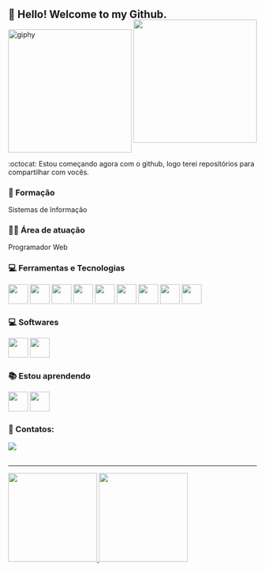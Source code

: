 ## 🖖 Hello! Welcome to my Github.
<img src="https://i.ibb.co/DMF9nfJ/giphy.gif" alt="giphy" border="0" width="250px">

<img align="right" width="250px" style="margin-top:-20px" src="https://i.ibb.co/s2fVH7Y/igor.png">


:octocat: Estou começando agora com o github, logo terei repositórios para compartilhar com vocês.

### 🏫 Formação
<p>Sistemas de Informação</p>

### 👨‍💼 Área de atuação
<p> Programador Web </p>

### :computer: Ferramentas e Tecnologias
 
<div>
  <img src="https://cdn.jsdelivr.net/gh/devicons/devicon/icons/git/git-original.svg" width="40" height="40"/> 
  <img src="https://cdn.jsdelivr.net/gh/devicons/devicon/icons/github/github-original-wordmark.svg" width="40" height="40"/>
  <img src="https://cdn.jsdelivr.net/gh/devicons/devicon/icons/html5/html5-original-wordmark.svg" width="40" height="40" /> 
  <img src="https://cdn.jsdelivr.net/gh/devicons/devicon/icons/css3/css3-plain-wordmark.svg" width="40" height="40"/> 
  <img src="https://cdn.jsdelivr.net/gh/devicons/devicon/icons/bootstrap/bootstrap-plain-wordmark.svg" width="40" height="40"/>
  <img src="https://cdn.jsdelivr.net/gh/devicons/devicon/icons/javascript/javascript-original.svg" width="40" height="40"/> 
  <img src="https://cdn.jsdelivr.net/gh/devicons/devicon/icons/jquery/jquery-original-wordmark.svg" width="40" height="40"/> 
  <img src="https://cdn.jsdelivr.net/gh/devicons/devicon/icons/php/php-original.svg" width="40" height="40"/>
  <img src="https://cdn.jsdelivr.net/gh/devicons/devicon/icons/mysql/mysql-original-wordmark.svg" width="40" height="40"/>  
</div>

### :computer: Softwares
<div>
  <img src="https://cdn.jsdelivr.net/gh/devicons/devicon/icons/photoshop/photoshop-plain.svg" width="40" height="40" />
  <img src="https://cdn.jsdelivr.net/gh/devicons/devicon/icons/vscode/vscode-original-wordmark.svg" width="40" height="40"/>
</div>

### :books: Estou aprendendo
<div>  
  <img src="https://cdn.jsdelivr.net/gh/devicons/devicon/icons/laravel/laravel-plain-wordmark.svg" width="40" height="40"/> 
  <img src="https://cdn.jsdelivr.net/gh/devicons/devicon/icons/vuejs/vuejs-original-wordmark.svg" width="40" height="40"/>          
</div>

### :link: Contatos:
<div>
  <a href="https://br.linkedin.com/in/igor-triveloni-4976a2216" target="_blank"><img src="https://img.shields.io/badge/-LinkedIn-%230077B5?style=for-the-badge&logo=linkedin&logoColor=white" target="_blank"></a>   
</div>

<br>

<hr>
<div>
  <a href="https://github.com/igorTriveloni">
  <img height="180em" src="https://github-readme-stats.vercel.app/api?username=igorTriveloni&show_icons=true&theme=algolia&include_all_commits=true&count_private=true"/>
  <img height="180em" src="https://github-readme-stats.vercel.app/api/top-langs/?username=igorTriveloni&layout=compact&langs_count=7&theme=algolia"/> 
</div>
